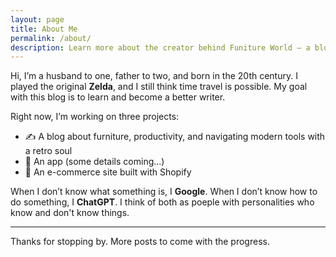 ```yaml
---
layout: page
title: About Me
permalink: /about/
description: Learn more about the creator behind Funiture World – a blog about becoming the productive worker of tomorrow.
---
```


Hi, I’m a husband to one, father to two, and born in the 20th century. I played the original **Zelda**, and I still think time travel is possible. My goal with this blog is to learn and become a better writer.

Right now, I’m working on three projects:

- ✍️ A blog about furniture, productivity, and navigating modern tools with a retro soul  
- 📱 An app (some details coming...)  
- 🛒 An e-commerce site built with Shopify 

When I don’t know what something is, I **Google**. When I don’t know how to do something, I **ChatGPT**. I think of both as poeple with personalities who know and don't know things.

---

Thanks for stopping by. More posts to come with the progress.